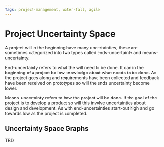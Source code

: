 ```yaml
---
Tags: project-management, water-fall, agile
---
```


# Project Uncertainty Space

A project will in the beginning have many uncertainties, these are sometimes categorized into two types called ends-uncertainty and means-uncertainty.

End-uncertainty refers to what the will need to be done. It can in the beginning of a project be low knowledge about what needs to be done. As the project goes along and requirements have been collected and feedback have been received on prototypes so will the ends uncertainty become lower.

Means-uncertainty refers to how the project will be done. If the goal of the project is to develop a product so will this involve uncertainties about design and development. As with end-uncertainties start-out high and go towards low as the project is completed.

## Uncertainty Space Graphs

TBD
